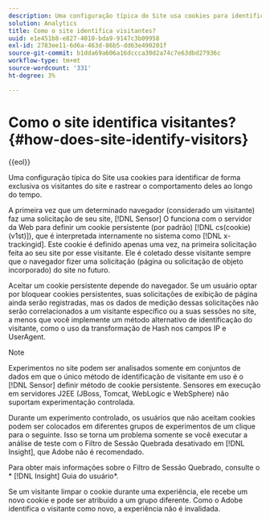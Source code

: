 ```yaml
---
description: Uma configuração típica do Site usa cookies para identificar de forma exclusiva os visitantes do site e rastrear o comportamento deles ao longo do tempo.
solution: Analytics
title: Como o site identifica visitantes?
uuid: e1e451b8-e827-4010-bda9-9147c3b09958
exl-id: 2783ee11-6d6a-463d-86b5-dd63e490201f
source-git-commit: b1dda69a606a16dccca30d2a74c7e63dbd27936c
workflow-type: tm+mt
source-wordcount: '331'
ht-degree: 3%

---
```


# Como o site identifica visitantes?{#how-does-site-identify-visitors}

{{eol}}

Uma configuração típica do Site usa cookies para identificar de forma exclusiva os visitantes do site e rastrear o comportamento deles ao longo do tempo.

A primeira vez que um determinado navegador (considerado um visitante) faz uma solicitação de seu site, [!DNL Sensor] O funciona com o servidor da Web para definir um cookie persistente (por padrão) [!DNL cs(cookie)(v1st)]), que é interpretada internamente no sistema como [!DNL x-trackingid]. Este cookie é definido apenas uma vez, na primeira solicitação feita ao seu site por esse visitante. Ele é coletado desse visitante sempre que o navegador fizer uma solicitação (página ou solicitação de objeto incorporado) do site no futuro.

Aceitar um cookie persistente depende do navegador. Se um usuário optar por bloquear cookies persistentes, suas solicitações de exibição de página ainda serão registradas, mas os dados de medição dessas solicitações não serão correlacionados a um visitante específico ou a suas sessões no site, a menos que você implemente um método alternativo de identificação do visitante, como o uso da transformação de Hash nos campos IP e UserAgent.

>[!NOTE]
>
>Experimentos no site podem ser analisados somente em conjuntos de dados em que o único método de identificação de visitante em uso é o [!DNL Sensor] definir método de cookie persistente. Sensores em execução em servidores J2EE (JBoss, Tomcat, WebLogic e WebSphere) não suportam experimentação controlada.

Durante um experimento controlado, os usuários que não aceitam cookies podem ser colocados em diferentes grupos de experimentos de um clique para o seguinte. Isso se torna um problema somente se você executar a análise de teste com o Filtro de Sessão Quebrada desativado em [!DNL Insight], que Adobe não é recomendado.

Para obter mais informações sobre o Filtro de Sessão Quebrado, consulte o * [!DNL Insight] Guia do usuário*.

Se um visitante limpar o cookie durante uma experiência, ele recebe um novo cookie e pode ser atribuído a um grupo diferente. Como o Adobe identifica o visitante como novo, a experiência não é invalidada.
